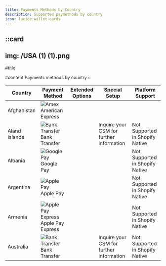 ```yaml
---
title: Payments Methods by Country
description: Supported paymethods by country
icon: lucide:wallet-cards
---
```


::card
---
img: /USA (1) (1).png
---
#title

#content
Payments methods by country
::


<div class="overflow-x-auto rounded-xl border border-neutral-300 dark:border-neutral-700 bg-white dark:bg-neutral-900 p-4">
  <table class="min-w-full text-sm text-left text-neutral-700 dark:text-neutral-300">
    <thead class="text-xs uppercase text-neutral-500 dark:text-neutral-400 border-b border-neutral-200 dark:border-neutral-700">
      <tr>
        <th scope="col" class="px-6 py-3">Country</th>
        <th scope="col" class="px-6 py-3">Payment Method</th>
        <th scope="col" class="px-6 py-3">Extended Options</th>
        <th scope="col" class="px-6 py-3">Special Setup</th>
        <th scope="col" class="px-6 py-3">Platform Support</th>
      </tr>
    </thead>
    <tbody>
      <!-- Row Start -->
      <tr class="border-b border-neutral-200 dark:border-neutral-700">
        <td class="px-6 py-4">Afghanistan</td>
        <td class="px-6 py-4 flex items-center gap-2">
          <img src="https://img.icons8.com/?size=100&id=ikzPviNiCGWG&format=png&color=000000" alt="Amex" class="h-5 w-5" />
          American Express
        </td>
        <td class="px-6 py-4"></td>
        <td class="px-6 py-4"></td>
        <td class="px-6 py-4"></td>
      </tr>
      <tr class="border-b border-neutral-200 dark:border-neutral-700">
        <td class="px-6 py-4">Aland Islands</td>
        <td class="px-6 py-4 flex items-center gap-2">
          <img src="https://img.icons8.com/?size=100&id=UmSeQlQobP2B&format=png&color=000000" alt="Bank Transfer" class="h-5 w-5" />
          Bank Transfer
        </td>
        <td class="px-6 py-4"></td>
        <td class="px-6 py-4">Inquire your CSM for further information</td>
        <td class="px-6 py-4">Not Supported in Shopify Native</td>
      </tr>
      <tr class="border-b border-neutral-200 dark:border-neutral-700">
        <td class="px-6 py-4">Albania</td>
        <td class="px-6 py-4 flex items-center gap-2">
          <img src="https://img.icons8.com/?size=100&id=17949&format=png&color=000000" alt="Google Pay" class="h-5 w-5" />
          Google Pay
        </td>
        <td class="px-6 py-4"></td>
        <td class="px-6 py-4"></td>
        <td class="px-6 py-4">Not Supported in Shopify Native</td>
      </tr>
      <tr class="border-b border-neutral-200 dark:border-neutral-700">
        <td class="px-6 py-4">Argentina</td>
        <td class="px-6 py-4 flex items-center gap-2">
          <img src="https://img.icons8.com/?size=100&id=62858&format=png&color=000000" alt="Apple Pay" class="h-5 w-5" />
          Apple Pay
        </td>
        <td class="px-6 py-4"></td>
        <td class="px-6 py-4"></td>
        <td class="px-6 py-4">Not Supported in Shopify Native</td>
      </tr>
      <tr class="border-b border-neutral-200 dark:border-neutral-700">
        <td class="px-6 py-4">Armenia</td>
        <td class="px-6 py-4 flex items-center gap-2">
          <img src="https://img.icons8.com/?size=100&id=62858&format=png&color=000000" alt="Apple Pay Express" class="h-5 w-5" />
          Apple Pay Express
        </td>
        <td class="px-6 py-4"></td>
        <td class="px-6 py-4"></td>
        <td class="px-6 py-4">Not Supported in Shopify Native</td>
      </tr>
      <tr class="border-b border-neutral-200 dark:border-neutral-700">
        <td class="px-6 py-4">Australia</td>
        <td class="px-6 py-4 flex items-center gap-2">
          <img src="https://img.icons8.com/?size=100&id=UmSeQlQobP2B&format=png&color=000000" alt="Bank Transfer" class="h-5 w-5" />
          Bank Transfer
        </td>
        <td class="px-6 py-4"></td>
        <td class="px-6 py-4">Inquire your CSM for further information</td>
        <td class="px-6 py-4">Not Supported in Shopify Native</td>
      </tr>
      <!-- Row End -->
    </tbody>
  </table>
</div>

